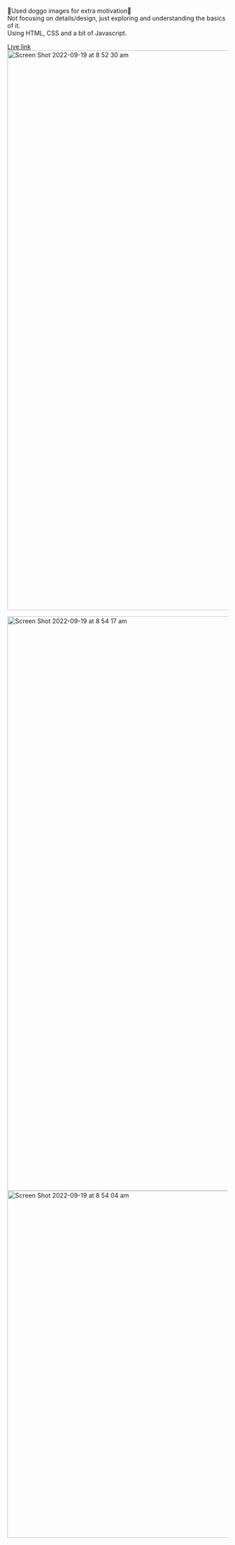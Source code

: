 
🐶Used doggo images for extra motivation🥹<br>
Not focusing on details/design, just exploring and understanding the basics of it. <br>
Using HTML, CSS and a bit of Javascript.

[Live link](https://doggoaccordion.netlify.app/)
<img width="1281" alt="Screen Shot 2022-09-19 at 8 52 30 am" src="https://user-images.githubusercontent.com/109568289/190931671-85afa800-2c91-4f8f-b916-92d8580493fa.png">

<img width="1314" alt="Screen Shot 2022-09-19 at 8 54 17 am" src="https://user-images.githubusercontent.com/109568289/190931722-ce3e8734-05d7-4e4c-a761-12db679823d7.png">
<img width="794" alt="Screen Shot 2022-09-19 at 8 54 04 am" src="https://user-images.githubusercontent.com/109568289/190931725-27e46f57-50c7-4ac7-90b5-6716f0018752.png">
